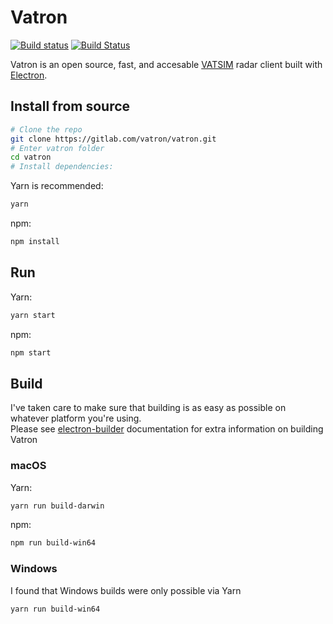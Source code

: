# Vatron
[![Build status](https://ci.appveyor.com/api/projects/status/d1c359iufk1vi1sq?svg=true)](https://ci.appveyor.com/project/andrewward2001/vatron)
[![Build Status](https://travis-ci.org/andrewward2001/vatron.svg?branch=master)](https://travis-ci.org/andrewward2001/vatron)

Vatron is an open source, fast, and accesable [VATSIM](https://www.vatsim.net/) radar client built with [Electron](https://electron.atom.io/).

## Install from source
```bash
# Clone the repo
git clone https://gitlab.com/vatron/vatron.git
# Enter vatron folder
cd vatron
# Install dependencies:
```

Yarn is recommended:  
```bash
yarn
```  
npm:  
```bash
npm install
```

## Run
Yarn:  
```bash
yarn start
```  
npm:  
```bash
npm start
```

## Build
I've taken care to make sure that building is as easy as possible on whatever platform you're using.  
Please see [electron-builder](https://www.electron.build/) documentation for extra information on building Vatron

### macOS
Yarn:  
```bash
yarn run build-darwin
```  
npm:  
```bash
npm run build-win64
```

### Windows
I found that Windows builds were only possible via Yarn  
```bash
yarn run build-win64
```
